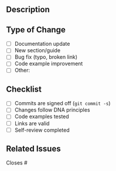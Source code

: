 ## Description

<!-- Brief description of changes -->

## Type of Change

- [ ] Documentation update
- [ ] New section/guide
- [ ] Bug fix (typo, broken link)
- [ ] Code example improvement
- [ ] Other:

## Checklist

- [ ] Commits are signed off (`git commit -s`)
- [ ] Changes follow DNA principles
- [ ] Code examples tested
- [ ] Links are valid
- [ ] Self-review completed

## Related Issues

Closes #
